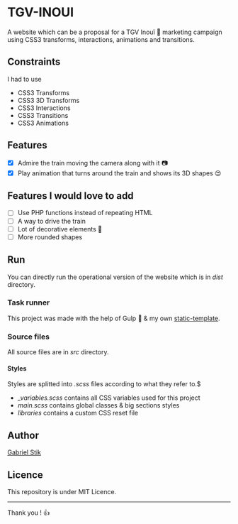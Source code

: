 # TGV-INOUI
A website which can be a proposal for a TGV Inouï 🚅 marketing campaign using CSS3 transforms, interactions, animations and transitions.

## Constraints
I had to use
* CSS3 Transforms 
* CSS3 3D Transforms
* CSS3 Interactions
* CSS3 Transitions
* CSS3 Animations

## Features
- [x] Admire the train moving the camera along with it 📷
- [x] Play animation that turns around the train and shows its 3D shapes 😍

## Features I would love to add
- [ ] Use PHP functions instead of repeating HTML
- [ ] A way to drive the train 
- [ ] Lot of decorative elements 🌻
- [ ] More rounded shapes 

## Run
You can directly run the operational version of the website which is in _dist_ directory.

### Task runner
This project was made with the help of Gulp 🍹 & my own [static-template](https://github.com/gabrielstik/static-template).

### Source files
All source files are in _src_ directory.

#### Styles
Styles are splitted into _.scss_ files according to what they refer to.$
* *_variables.scss* contains all CSS variables used for this project
* _main.scss_ contains global classes & big sections styles
* _libraries_ contains a custom CSS reset file

## Author
[Gabriel Stik](http://github.com/gabrielstik)


## Licence
This repository is under MIT Licence.

***

Thank you ! :thumbsup: